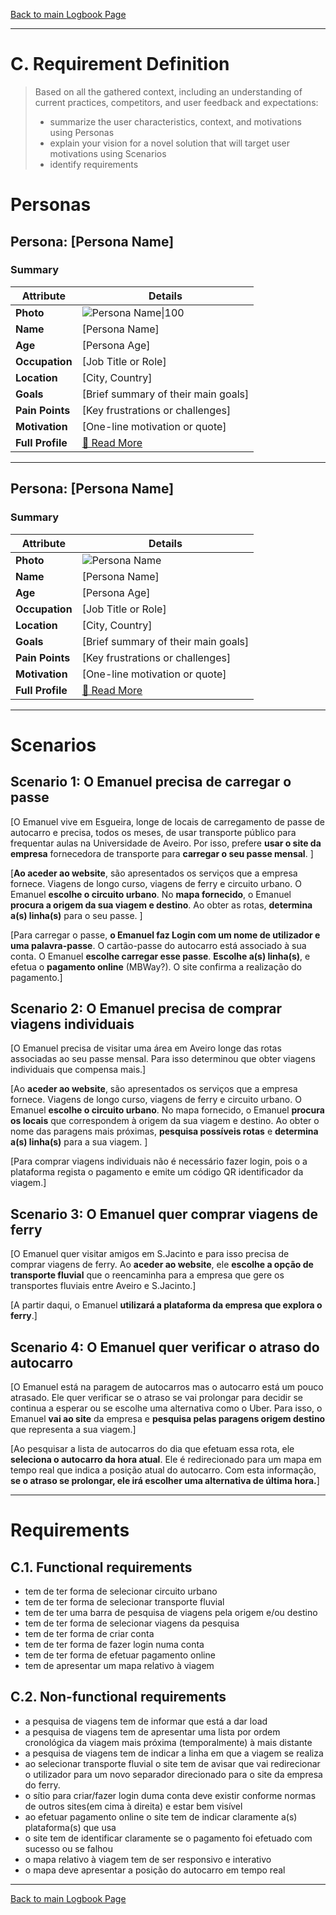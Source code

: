 [Back to main Logbook Page](../hci_logbook.md)

---
# C. Requirement Definition
>	Based on all the gathered context, including an understanding of current practices, competitors, and user feedback and expectations: 
>	- summarize the user characteristics, context, and motivations using Personas
>	- explain your vision for a novel solution that will target user motivations using Scenarios
>	- identify requirements

# Personas

## Persona: [Persona Name] 
### Summary 
| Attribute        | Details                                       |
| ---------------- | --------------------------------------------- |
| **Photo**        | ![Persona Name\|100](personas/persona1.jpeg)  |
| **Name**         | [Persona Name]                                |
| **Age**          | [Persona Age]                                 |
| **Occupation**   | [Job Title or Role]                           |
| **Location**     | [City, Country]                               |
| **Goals**        | [Brief summary of their main goals]           |
| **Pain Points**  | [Key frustrations or challenges]              |
| **Motivation**   | [One-line motivation or quote]                |
| **Full Profile** | [📄 Read More](personas/persona1_template.md) |

---
## Persona: [Persona Name] 
### Summary 
| Attribute        | Details                                       |
| ---------------- | --------------------------------------------- |
| **Photo**        | ![Persona Name](path/to/photo.jpg)            |
| **Name**         | [Persona Name]                                |
| **Age**          | [Persona Age]                                 |
| **Occupation**   | [Job Title or Role]                           |
| **Location**     | [City, Country]                               |
| **Goals**        | [Brief summary of their main goals]           |
| **Pain Points**  | [Key frustrations or challenges]              |
| **Motivation**   | [One-line motivation or quote]                |
| **Full Profile** | [📄 Read More](personas/persona2_template.md) |

---





# Scenarios


## Scenario 1: O Emanuel precisa de carregar o passe

[O Emanuel vive em Esgueira, longe de locais de carregamento de passe de autocarro e precisa, todos os meses, de usar transporte público para frequentar aulas na Universidade de Aveiro. Por isso, prefere **usar o site da empresa** fornecedora de transporte para **carregar o seu passe mensal**. ]

[**Ao aceder ao website**, são apresentados os serviços que a empresa fornece. Viagens de longo curso, viagens de ferry e circuito urbano. O Emanuel **escolhe o circuito urbano**. No **mapa fornecido**, o Emanuel **procura a origem da sua viagem e destino**. Ao obter as rotas, **determina a(s) linha(s)** para o seu passe. ]

[Para carregar o passe, **o Emanuel faz Login com um nome de utilizador e uma palavra-passe**. O cartão-passe do autocarro está associado à sua conta. O Emanuel **escolhe carregar esse passe**. **Escolhe a(s) linha(s)**, e efetua o **pagamento online** (MBWay?). O site confirma a realização do pagamento.]

## Scenario 2: O Emanuel precisa de comprar viagens individuais

[O Emanuel precisa de visitar uma área em Aveiro longe das rotas associadas ao seu passe mensal. Para isso determinou que obter viagens individuais que compensa mais.]

[Ao **aceder ao website**, são apresentados os serviços que a empresa fornece. Viagens de longo curso, viagens de ferry e circuito urbano. O Emanuel **escolhe o circuito urbano**. No mapa fornecido, o Emanuel **procura os locais** que correspondem à origem da sua viagem e destino. Ao obter o nome das paragens mais próximas, **pesquisa possíveis rotas** e **determina a(s) linha(s)** para a sua viagem. ]

[Para comprar viagens individuais não é necessário fazer login, pois o a plataforma regista o pagamento e emite um código QR identificador da viagem.]

## Scenario 3: O Emanuel quer comprar viagens de ferry

[O Emanuel quer visitar amigos em S.Jacinto e para isso precisa de comprar viagens de ferry. Ao **aceder ao website**, ele **escolhe a opção de transporte fluvial** que o reencaminha para a empresa que gere os transportes fluviais entre Aveiro e S.Jacinto.]

[A partir daqui, o Emanuel **utilizará a plataforma da empresa que explora o ferry**.]

## Scenario 4: O Emanuel quer verificar o atraso do autocarro

[O Emanuel está na paragem de autocarros mas o autocarro está um pouco atrasado. Ele quer verificar se o atraso se vai prolongar para decidir se continua a esperar ou se escolhe uma alternativa como o Uber. Para isso, o Emanuel **vai ao site** da empresa e **pesquisa pelas paragens origem destino** que representa a sua viagem.]

[Ao pesquisar a lista de autocarros do dia que efetuam essa rota, ele **seleciona o autocarro da hora atual**. Ele é redirecionado para um mapa em tempo real que indica a posição atual do autocarro. Com esta informação, **se o atraso se prolongar, ele irá escolher uma alternativa de última hora.**]

---


# Requirements


## C.1. Functional requirements
- tem de ter forma de selecionar circuito urbano
- tem de ter forma de selecionar transporte fluvial
- tem de ter uma barra de pesquisa de viagens pela origem e/ou destino
- tem de ter forma de selecionar viagens da pesquisa
- tem de ter forma de criar conta
- tem de ter forma de fazer login numa conta
- tem de ter forma de efetuar pagamento online
- tem de apresentar um mapa relativo à viagem

## C.2. Non-functional requirements
- a pesquisa de viagens tem de informar que está a dar load
- a pesquisa de viagens tem de apresentar uma lista por ordem cronológica da viagem mais próxima (temporalmente) à mais distante
- a pesquisa de viagens tem de indicar a linha em que a viagem se realiza
- ao selecionar transporte fluvial o site tem de avisar que vai redirecionar o utilizador para um novo separador direcionado para o site da empresa do ferry.
- o sítio para criar/fazer login duma conta deve existir conforme normas de outros sites(em cima à direita) e estar bem visível
- ao efetuar pagamento online o site tem de indicar claramente a(s) plataforma(s) que usa
- o site tem de identificar claramente se o pagamento foi efetuado com sucesso ou se falhou
- o mapa relativo à viagem tem de ser responsivo e interativo
- o mapa deve apresentar a posição do autocarro em tempo real

---
[Back to main Logbook Page](hci_logbook.md)
